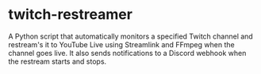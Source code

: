 # twitch-restreamer
A Python script that automatically monitors a specified Twitch channel and restream's it to YouTube Live using Streamlink and FFmpeg when the channel goes live. It also sends notifications to a Discord webhook when the restream starts and stops.
